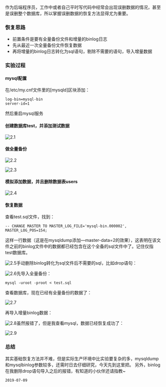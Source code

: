 作为后端程序员，工作中或者自己平时写代码中经常会出现误删数据的情况，甚至是误删整个数据库，所以掌握误删数据的恢复方法显得尤为重要。

### 恢复思路

* 前置条件是要有全量备份文件和增量的binlog日志
* 先从最近一次全量备份文件恢复数据
* 再将增量的binlog日志转化为sql语句，剔除不需要的语句，导入增量数据

###  实验过程

#### mysql配置

在/etc/my.cnf文件里的[mysqld]区块添加：

```
log-bin=mysql-bin
server-id=1
```

然后重启mysql服务

#### 创建数据库test，并添加测试数据

![2.1](/Users/purelightme/Desktop/one-day-one-ask/images/2.1.png)

#### 做全量备份

![2.2](/Users/purelightme/Desktop/2.2.png)

![2.3](/Users/purelightme/Desktop/2.3.png)

#### 模拟添加数据，并且删除数据表users

![2.4](/Users/purelightme/Desktop/2.4.png)

#### 恢复数据

查看test.sql文件，找到：

```-- CHANGE MASTER TO MASTER_LOG_FILE='mysql-bin.000002', MASTER_LOG_POS=154;```

这样一行数据（这是在mysqldump添加—master-data=2的效果），这表明在该文件之前的binlog文件中的数据都已经包含在这个全备的sql文件中了。记住仅指test数据库。





![2.5](/Users/purelightme/Desktop/2.5.png)手动删除binlog转化为sql文件后不需要的sql，比如drop语句：



![2.6](/Users/purelightme/Desktop/2.6.png)先导入全量备份：

```mysql -uroot -proot < test.sql```

查看数据库，现在已经有全量备份的数据了：

![2.7](/Users/purelightme/Desktop/2.7.png)

再导入增量binlog数据：

![2.8](/Users/purelightme/Desktop/2.8.png)虽然报错了，但是我查看mysql，数据已经恢复成功了：

![2.9](/Users/purelightme/Desktop/2.9.png)

### 总结

其实基础恢复方法并不难，但是实际生产环境中比实验要复杂的多，mysqldump和mysqlbinlog参数较多，还需时日去仔细研究，今天先到这里把。
另外，binlog在我删除drop语句导入之后的报错，有知道的小伙伴还请指教~

```2019-07-09```